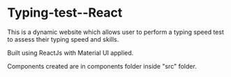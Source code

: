 # Typing-test--React

This is a dynamic website which allows user to perform a typing speed test to assess their typing speed and skills.

Built using ReactJs with Material UI applied.

Components created are in components folder inside "src" folder.
